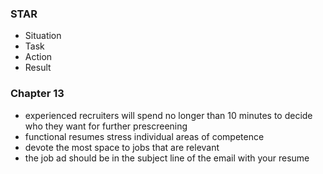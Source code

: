 ### STAR
- Situation
- Task
- Action
- Result

### Chapter 13
- experienced recruiters will spend no longer than 10 minutes to decide who they want for further prescreening
- functional resumes stress individual areas of competence
- devote the most space to jobs that are relevant
- the job ad should be in the subject line of the email with your resume